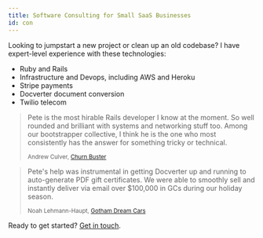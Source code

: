 ```yaml
---
title: Software Consulting for Small SaaS Businesses
id: con
---
```


Looking to jumpstart a new project or clean up an old codebase? I have expert-level experience with these technologies:

* Ruby and Rails
* Infrastructure and Devops, including AWS and Heroku
* Stripe payments
* Docverter document conversion
* Twilio telecom

<blockquote>
Pete is the most hirable Rails developer I know at the moment. So well rounded and brilliant with systems and networking stuff too. Among our bootstrapper collective, I think he is the one who most consistently has the answer for something tricky or technical.

<small>Andrew Culver, <a href="https://www.churnbuster.io">Churn Buster</a></small>
</blockquote>

<blockquote>Pete's help was instrumental in getting Docverter up and running to auto-generate PDF gift certificates.  We were able to smoothly sell and instantly deliver via email over $100,000 in GCs during our holiday season.

<small>Noah Lehmann-Haupt, <a href="http://www.gothamdreamcars.com/">Gotham Dream Cars</a></small>
</blockquote>

Ready to get started? [Get in touch](mailto:hi@petekeen.net).
